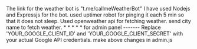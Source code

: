 The link for the weather bot is "t.me/callmeWeatherBot"
I have used Nodejs and Expressjs for the bot.
used uptimer robot for pinging it each 5 min so that it does not sleep. 
Used openweather api for fetching weather.
send city name to fetch weather.
*
*
*
*
*
for admin panel -------
Replace 'YOUR_GOOGLE_CLIENT_ID' and 'YOUR_GOOGLE_CLIENT_SECRET' with your actual Google API credentials. 
make above changes in admin.js 
